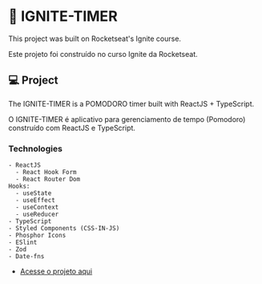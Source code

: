 # 🍎 IGNITE-TIMER
<p>This project was built on Rocketseat's Ignite course.</p>
<p>Este projeto foi construído no curso Ignite da Rocketseat.</p>

## 💻 Project
<p>The IGNITE-TIMER is a POMODORO timer built with ReactJS + TypeScript.</p>
<p>O IGNITE-TIMER é aplicativo para gerenciamento de tempo (Pomodoro) construído com ReactJS e TypeScript.</p>

### Technologies
    - ReactJS
      - React Hook Form
      - React Router Dom
    Hooks:
      - useState
      - useEffect
      - useContext
      - useReducer
    - TypeScript
    - Styled Components (CSS-IN-JS)
    - Phosphor Icons
    - ESlint
    - Zod
    - Date-fns

- [Acesse o projeto aqui](https://thiagorodriguesdutra.github.io/ignite-timer/)

